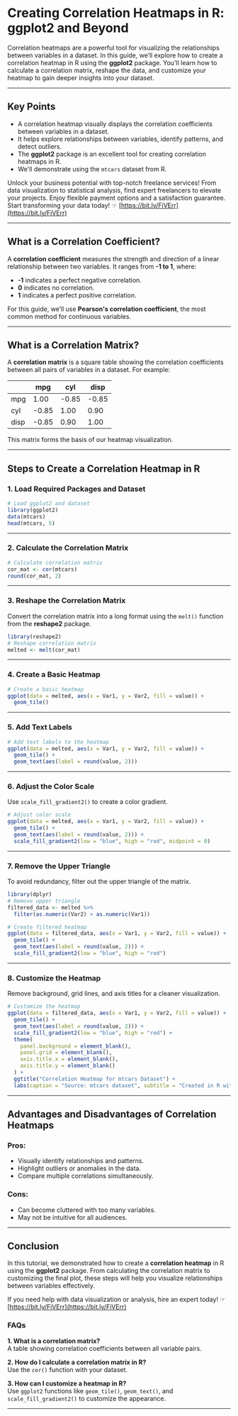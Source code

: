
# Creating Correlation Heatmaps in R: ggplot2 and Beyond

Correlation heatmaps are a powerful tool for visualizing the relationships between variables in a dataset. In this guide, we’ll explore how to create a correlation heatmap in R using the **ggplot2** package. You'll learn how to calculate a correlation matrix, reshape the data, and customize your heatmap to gain deeper insights into your dataset.

---

## Key Points

- A correlation heatmap visually displays the correlation coefficients between variables in a dataset.
- It helps explore relationships between variables, identify patterns, and detect outliers.
- The **ggplot2** package is an excellent tool for creating correlation heatmaps in R.
- We'll demonstrate using the `mtcars` dataset from R.

Unlock your business potential with top-notch freelance services! From data visualization to statistical analysis, find expert freelancers to elevate your projects. Enjoy flexible payment options and a satisfaction guarantee. Start transforming your data today! ☞ [https://bit.ly/FiVErr](https://bit.ly/FiVErr)

---

## What is a Correlation Coefficient?

A **correlation coefficient** measures the strength and direction of a linear relationship between two variables. It ranges from **-1 to 1**, where:

- **-1** indicates a perfect negative correlation.
- **0** indicates no correlation.
- **1** indicates a perfect positive correlation.

For this guide, we’ll use **Pearson's correlation coefficient**, the most common method for continuous variables.

---

## What is a Correlation Matrix?

A **correlation matrix** is a square table showing the correlation coefficients between all pairs of variables in a dataset. For example:

|   | mpg   | cyl   | disp  |
|---|-------|-------|-------|
| mpg | 1.00  | -0.85 | -0.85 |
| cyl | -0.85 | 1.00  | 0.90  |
| disp| -0.85 | 0.90  | 1.00  |

This matrix forms the basis of our heatmap visualization.

---

## Steps to Create a Correlation Heatmap in R

### 1. Load Required Packages and Dataset

```R
# Load ggplot2 and dataset
library(ggplot2)
data(mtcars)
head(mtcars, 5)
```

---

### 2. Calculate the Correlation Matrix

```R
# Calculate correlation matrix
cor_mat <- cor(mtcars)
round(cor_mat, 2)
```

---

### 3. Reshape the Correlation Matrix

Convert the correlation matrix into a long format using the `melt()` function from the **reshape2** package.

```R
library(reshape2)
# Reshape correlation matrix
melted <- melt(cor_mat)
```

---

### 4. Create a Basic Heatmap

```R
# Create a basic heatmap
ggplot(data = melted, aes(x = Var1, y = Var2, fill = value)) +
  geom_tile()
```

---

### 5. Add Text Labels

```R
# Add text labels to the heatmap
ggplot(data = melted, aes(x = Var1, y = Var2, fill = value)) +
  geom_tile() +
  geom_text(aes(label = round(value, 2)))
```

---

### 6. Adjust the Color Scale

Use `scale_fill_gradient2()` to create a color gradient.

```R
# Adjust color scale
ggplot(data = melted, aes(x = Var1, y = Var2, fill = value)) +
  geom_tile() +
  geom_text(aes(label = round(value, 2))) +
  scale_fill_gradient2(low = "blue", high = "red", midpoint = 0)
```

---

### 7. Remove the Upper Triangle

To avoid redundancy, filter out the upper triangle of the matrix.

```R
library(dplyr)
# Remove upper triangle
filtered_data <- melted %>%
  filter(as.numeric(Var2) > as.numeric(Var1))

# Create filtered heatmap
ggplot(data = filtered_data, aes(x = Var1, y = Var2, fill = value)) +
  geom_tile() +
  geom_text(aes(label = round(value, 2))) +
  scale_fill_gradient2(low = "blue", high = "red")
```

---

### 8. Customize the Heatmap

Remove background, grid lines, and axis titles for a cleaner visualization.

```R
# Customize the heatmap
ggplot(data = filtered_data, aes(x = Var1, y = Var2, fill = value)) +
  geom_tile() +
  geom_text(aes(label = round(value, 2))) +
  scale_fill_gradient2(low = "blue", high = "red") +
  theme(
    panel.background = element_blank(),
    panel.grid = element_blank(),
    axis.title.x = element_blank(),
    axis.title.y = element_blank()
  ) +
  ggtitle("Correlation Heatmap for mtcars Dataset") +
  labs(caption = "Source: mtcars dataset", subtitle = "Created in R with ggplot2")
```

---

## Advantages and Disadvantages of Correlation Heatmaps

### Pros:

- Visually identify relationships and patterns.
- Highlight outliers or anomalies in the data.
- Compare multiple correlations simultaneously.

### Cons:

- Can become cluttered with too many variables.
- May not be intuitive for all audiences.

---

## Conclusion

In this tutorial, we demonstrated how to create a **correlation heatmap** in R using the **ggplot2** package. From calculating the correlation matrix to customizing the final plot, these steps will help you visualize relationships between variables effectively.

If you need help with data visualization or analysis, hire an expert today! ☞ [https://bit.ly/FiVErr](https://bit.ly/FiVErr)

### FAQs

**1. What is a correlation matrix?**  
A table showing correlation coefficients between all variable pairs.

**2. How do I calculate a correlation matrix in R?**  
Use the `cor()` function with your dataset.

**3. How can I customize a heatmap in R?**  
Use `ggplot2` functions like `geom_tile()`, `geom_text()`, and `scale_fill_gradient2()` to customize the appearance.

---
